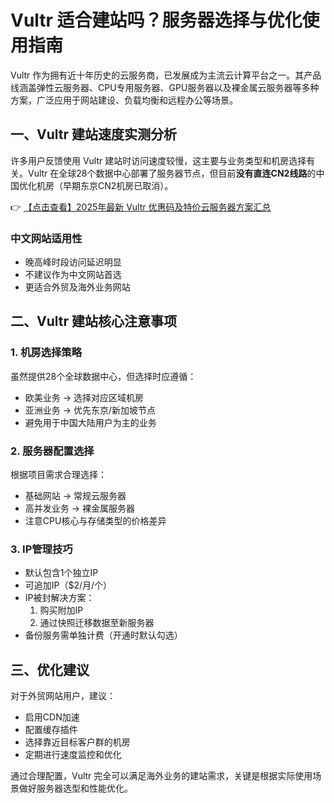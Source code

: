 # Vultr 适合建站吗？服务器选择与优化使用指南

Vultr 作为拥有近十年历史的云服务商，已发展成为主流云计算平台之一。其产品线涵盖弹性云服务器、CPU专用服务器、GPU服务器以及裸金属云服务器等多种方案，广泛应用于网站建设、负载均衡和远程办公等场景。

## 一、Vultr 建站速度实测分析

许多用户反馈使用 Vultr 建站时访问速度较慢，这主要与业务类型和机房选择有关。Vultr 在全球28个数据中心部署了服务器节点，但目前**没有直连CN2线路**的中国优化机房（早期东京CN2机房已取消）。

👉 [【点击查看】2025年最新 Vultr 优惠码及特价云服务器方案汇总](https://bit.ly/VuLtr)

### 中文网站适用性
- 晚高峰时段访问延迟明显
- 不建议作为中文网站首选
- 更适合外贸及海外业务网站

## 二、Vultr 建站核心注意事项

### 1. 机房选择策略
虽然提供28个全球数据中心，但选择时应遵循：
- 欧美业务 → 选择对应区域机房
- 亚洲业务 → 优先东京/新加坡节点
- 避免用于中国大陆用户为主的业务

### 2. 服务器配置选择
根据项目需求合理选择：
- 基础网站 → 常规云服务器
- 高并发业务 → 裸金属服务器
- 注意CPU核心与存储类型的价格差异

### 3. IP管理技巧
- 默认包含1个独立IP
- 可追加IP（$2/月/个）
- IP被封解决方案：
  1. 购买附加IP
  2. 通过快照迁移数据至新服务器
- 备份服务需单独计费（开通时默认勾选）

## 三、优化建议
对于外贸网站用户，建议：
- 启用CDN加速
- 配置缓存插件
- 选择靠近目标客户群的机房
- 定期进行速度监控和优化

通过合理配置，Vultr 完全可以满足海外业务的建站需求，关键是根据实际使用场景做好服务器选型和性能优化。